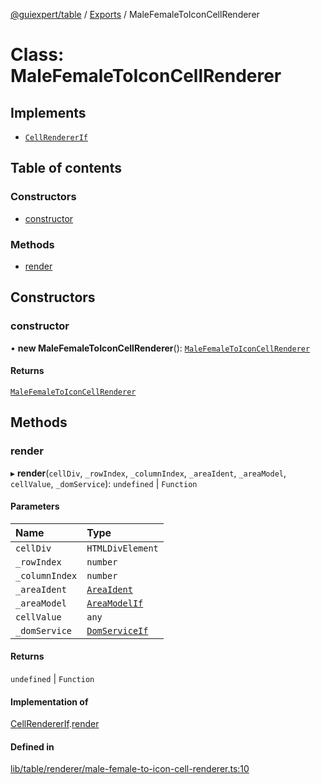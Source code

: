 [@guiexpert/table](../README.md) / [Exports](../modules.md) / MaleFemaleToIconCellRenderer

# Class: MaleFemaleToIconCellRenderer

## Implements

- [`CellRendererIf`](../interfaces/CellRendererIf.md)

## Table of contents

### Constructors

- [constructor](MaleFemaleToIconCellRenderer.md#constructor)

### Methods

- [render](MaleFemaleToIconCellRenderer.md#render)

## Constructors

### constructor

• **new MaleFemaleToIconCellRenderer**(): [`MaleFemaleToIconCellRenderer`](MaleFemaleToIconCellRenderer.md)

#### Returns

[`MaleFemaleToIconCellRenderer`](MaleFemaleToIconCellRenderer.md)

## Methods

### render

▸ **render**(`cellDiv`, `_rowIndex`, `_columnIndex`, `_areaIdent`, `_areaModel`, `cellValue`, `_domService`): `undefined` \| `Function`

#### Parameters

| Name | Type |
| :------ | :------ |
| `cellDiv` | `HTMLDivElement` |
| `_rowIndex` | `number` |
| `_columnIndex` | `number` |
| `_areaIdent` | [`AreaIdent`](../modules.md#areaident) |
| `_areaModel` | [`AreaModelIf`](../interfaces/AreaModelIf.md) |
| `cellValue` | `any` |
| `_domService` | [`DomServiceIf`](../interfaces/DomServiceIf.md) |

#### Returns

`undefined` \| `Function`

#### Implementation of

[CellRendererIf](../interfaces/CellRendererIf.md).[render](../interfaces/CellRendererIf.md#render)

#### Defined in

[lib/table/renderer/male-female-to-icon-cell-renderer.ts:10](https://github.com/guiexperttable/ge-table/blob/65d38fc/libs/table/src/lib/table/renderer/male-female-to-icon-cell-renderer.ts#L10)
